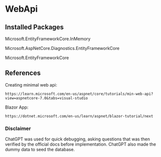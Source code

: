 # WebApi

## Installed Packages

  Microsoft.EntityFrameworkCore.InMemory
  
  Microsoft.AspNetCore.Diagnostics.EntityFrameworkCore
  
  Microsoft.EntityFrameworkCore

## References

  Creating minimal web api:
  
  `https://learn.microsoft.com/en-us/aspnet/core/tutorials/min-web-api?view=aspnetcore-7.0&tabs=visual-studio`
  
  Blazor App:
  
  `https://dotnet.microsoft.com/en-us/learn/aspnet/blazor-tutorial/next`

  ### Disclaimer
  ChatGPT was used for quick debugging, asking questions that was then verified by the official docs before implementation. ChatGPT also made the dummy data to seed the database.
